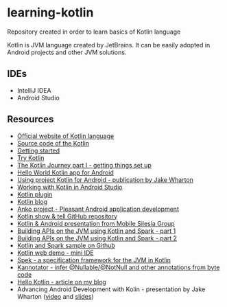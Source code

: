 # learning-kotlin
Repository created in order to learn basics of Kotlin language

Kotlin is JVM language created by JetBrains. It can be easily adopted in Android projects and other JVM solutions.

IDEs
----
- IntelliJ IDEA
- Android Studio

Resources
---------
- [Official website of Kotlin language](http://kotlinlang.org/)
- [Source code of the Kotlin](https://github.com/JetBrains/kotlin)
- [Getting started](http://kotlinlang.org/docs/tutorials/getting-started.html)
- [Try Kotlin](http://try.kotlinlang.org/)
- [The Kotlin Journey part I - getting things set up](http://hadihariri.com/2012/02/17/the-kotlin-journey-part-i-getting-things-set-up/)
- [Hello World Kotlin app for Android](https://github.com/pwittchen/HelloAndroidKotlin)
- [Using project Kotlin for Android - publication by Jake Wharton](https://docs.google.com/document/d/1ReS3ep-hjxWA8kZi0YqDbEhCqTt29hG8P44aA9W0DM8/edit)
- [Working with Kotlin in Android Studio](http://blog.jetbrains.com/kotlin/2013/08/working-with-kotlin-in-android-studio/)
- [Kotlin plugin](https://plugins.jetbrains.com/plugin/6954?pr=idea)
- [Kotlin blog](http://blog.jetbrains.com/kotlin/)
- [Anko project - Pleasant Android application development](https://github.com/JetBrains/anko)
- [Kotlin show & tell GitHub repository](https://github.com/FutureProcessing/kotlin_showandtell)
- [Kotlin & Android presentation from Mobile Silesia Group](https://github.com/mobile-silesia-group/presentations/tree/master/3-kotlin-and-android)
- [Building APIs on the JVM using Kotlin and Spark - part 1](http://nordicapis.com/building-apis-on-the-jvm-using-kotlin-and-spark-part-1/)
- [Building APIs on the JVM using Kotlin and Spark - part 2](http://nordicapis.com/building-apis-on-the-jvm-using-kotlin-and-spark-part-2/)
- [Kotlin and Spark sample on Github](https://github.com/travisspencer/kotlin-spark-demo/)
- [Kotlin web demo - mini IDE](https://github.com/JetBrains/kotlin-web-demo)
- [Spek - a specification framework for the JVM in Kotlin](http://jetbrains.github.io/spek/)
- [Kannotator - infer @Nullable/@NotNull and other annotations from byte code](https://github.com/JetBrains/kannotator)
- [Hello Kotlin - article on my blog](http://blog.wittchen.biz.pl/hello-kotlin/)
- Advancing Android Development with Kolin - presentation by Jake Wharton ([video](https://vimeo.com/144877458) and [slides](https://speakerdeck.com/jakewharton/advancing-development-with-kotlin-droidcon-uk-2015))

